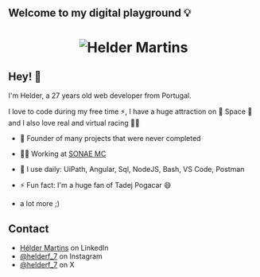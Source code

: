 ## Welcome to my digital playground 💡

<h1 align="center">
  <img src="https://user-images.githubusercontent.com/62772038/163299412-c1144211-a99a-40e9-8630-6d1d256fe156.gif" alt="Helder Martins" />
</h1>

## Hey! 👋

I'm Helder, a 27 years old web developer from Portugal.

I love to code during my free time ⚡, I have a huge attraction on 🔭 Space 🔭 and I also love real and virtual racing 🚗💨

- 🦔 Founder of many projects that were never completed

- 👨‍💻 Working at [SONAE MC]([https://communitylabs.com](https://www.linkedin.com/company/nos-sgps/mycompany/))

- 🚀 I use daily: UiPath, Angular, Sql, NodeJS, Bash, VS Code, Postman

- ⚡️ Fun fact: I'm a huge fan of Tadej Pogacar 😄

+ a lot more ;)

## Contact
- [Hélder Martins](https://www.linkedin.com/in/h%C3%A9lder-martins7/) on LinkedIn
- [@helderf_7](https://www.instagram.com/helderf_7/) on Instagram
- [@helderf_7](https://twitter.com/helderf_7) on X
